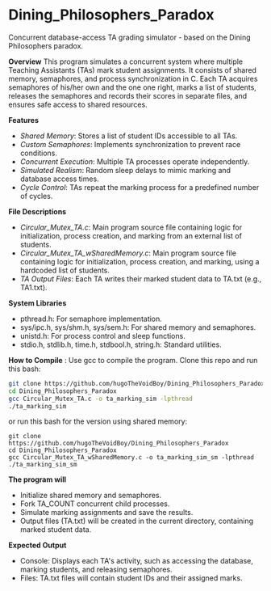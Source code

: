 # Dining_Philosophers_Paradox
Concurrent database-access TA grading simulator - based on the Dining Philosophers paradox. 
 
**Overview**
This program simulates a concurrent system where multiple Teaching Assistants (TAs) mark student assignments. It consists of shared memory, semaphores, and process synchronization in C. Each TA acquires semaphores of his/her own and the one one right, marks a list of students, releases the semaphores and records their scores in separate files, and ensures safe access to shared resources.

**Features**
- _Shared Memory_: Stores a list of student IDs accessible to all TAs.
- _Custom Semaphores_: Implements synchronization to prevent race conditions.
- _Concurrent Execution_: Multiple TA processes operate independently.
- _Simulated Realism_: Random sleep delays to mimic marking and database access times.
- _Cycle Control_: TAs repeat the marking process for a predefined number of cycles.

**File Descriptions**
- _Circular_Mutex_TA.c_: Main program source file containing logic for initialization, process creation, and marking from an external list of students.
- _Circular_Mutex_TA_wSharedMemory.c_: Main program source file containing logic for initialization, process creation, and marking, using a hardcoded list of students.
- _TA Output Files_: Each TA writes their marked student data to TA<ID>.txt (e.g., TA1.txt).


**System Libraries**
- pthread.h: For semaphore implementation.
- sys/ipc.h, sys/shm.h, sys/sem.h: For shared memory and semaphores.
- unistd.h: For process control and sleep functions.
- stdio.h, stdlib.h, time.h, stdbool.h, string.h: Standard utilities.


**How to Compile** : Use gcc to compile the program. Clone this repo and run this bash:
```bash
git clone https://github.com/hugoTheVoidBoy/Dining_Philosophers_Paradox
cd Dining_Philosophers_Paradox
gcc Circular_Mutex_TA.c -o ta_marking_sim -lpthread
./ta_marking_sim

```
or run this bash for the version using shared memory:
```
git clone https://github.com/hugoTheVoidBoy/Dining_Philosophers_Paradox
cd Dining_Philosophers_Paradox
gcc Circular_Mutex_TA_wSharedMemory.c -o ta_marking_sim_sm -lpthread
./ta_marking_sim_sm

```

**The program will**
- Initialize shared memory and semaphores.
- Fork TA_COUNT concurrent child processes.
- Simulate marking assignments and save the results.
- Output files (TA<ID>.txt) will be created in the current directory, containing marked student data.


**Expected Output**
- Console: Displays each TA's activity, such as accessing the database, marking students, and releasing semaphores.
- Files: TA<ID>.txt files will contain student IDs and their assigned marks.
